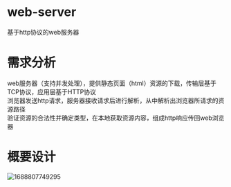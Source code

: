 # web-server
基于http协议的web服务器

# 需求分析
  web服务器（支持并发处理），提供静态页面（html）资源的下载，传输层基于TCP协议，应用层基于HTTP协议 \
  浏览器发送http请求，服务器接收请求后进行解析，从中解析出浏览器所请求的资源路径 \
  验证资源的合法性并确定类型，在本地获取资源内容，组成http响应传回web浏览器
# 概要设计
  ![1688807749295](https://github.com/X9475/web-server/assets/102901627/493c377c-d3de-47f3-b792-e73529f55f5b)

  
